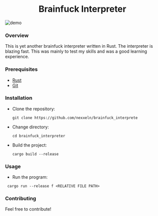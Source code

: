 <h1 align="center">Brainfuck Interpreter</h1>

![demo](https://github.com/nexxeln/brainfuck_interpreter/blob/main/images/demo.gif?raw=true)

### Overview
This is yet another brainfuck interpreter written in Rust. The interpreter is blazing fast. 
This was mainly to test my skills and was a good learning experience.

### Prerequisites
- [Rust](https://www.rust-lang.org/)
- [Git](https://git-scm.com/)

### Installation
- Clone the repository:
  ```shell
  git clone https://github.com/nexxeln/brainfuck_interprete  
  ```
- Change directory:
  ```shell
  cd brainfuck_interpreter
  ```
- Build the project:
  ```shell
  cargo build --release
  ```
  
### Usage
- Run the program:
 ```shell
  cargo run --release f <RELATIVE FILE PATH>
  ```

### Contributing
Feel free to contribute!